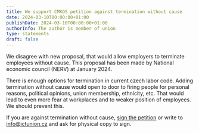 ```yaml
---
title: We support CMKOS petition against termination without cause
date: 2024-03-10T00:00:00+01:00
publishDate: 2024-03-10T00:00:00+01:00
authorInfo: The author is member of union
type: statements
draft: false
---
```


We disagree with new proposal, that would allow employers to terminate employees without cause. This proposal has been made by National economic council (NERV) at January 2024.

There is enough options for termination in current czech labor code. Adding termination without cause would open to door to firing people for personal reasons, political opinions, union membership, ethnicity, etc. That would lead to even more fear at workplaces and to weaker position of employees. We should prevent this.

If you are against termination without cause, [sign the petition](https://gov.cz/e-petice/614-petice-proti-propousteni-bez-udani-duvodu) or write to info@ictunion.cz and ask for physical copy to sign.
